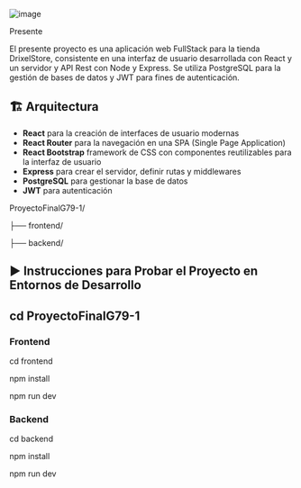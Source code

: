 ![image](https://github.com/user-attachments/assets/26b5440a-982e-4be1-a629-8441353e7de8)



Presente 

El presente proyecto es una aplicación web FullStack para la tienda DrixelStore, consistente en una interfaz de usuario desarrollada con React y un servidor y API Rest con Node y Express. Se utiliza PostgreSQL para la gestión de bases de datos y JWT para fines de autenticación. 

## 🏗️ Arquitectura

- **React** para la creación de interfaces de usuario modernas
- **React Router** para la navegación en una SPA (Single Page Application)
- **React Bootstrap** framework de CSS con componentes reutilizables para la interfaz de usuario
- **Express** para crear el servidor, definir rutas y middlewares
- **PostgreSQL** para gestionar la base de datos
- **JWT** para autenticación

ProyectoFinalG79-1/

├── frontend/

├── backend/


## ▶️ Instrucciones para Probar el Proyecto en Entornos de Desarrollo


## cd ProyectoFinalG79-1

### Frontend
cd frontend

npm install

npm run dev

### Backend
cd backend

npm install

npm run dev 
